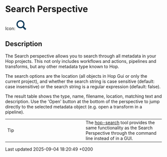 <div id="header">

# Search Perspective

</div>

<div id="content">

<div id="preamble">

<div class="sectionbody">

<div class="paragraph">

Icon: <span class="image">![search](/images/icons/search.svg)</span>

</div>

</div>

</div>

<div class="sect1">

## Description

<div class="sectionbody">

<div class="paragraph">

The Search perspective allows you to search through all metadata in your Hop projects. This not only includes workflows and actions, pipelines and transforms, but any other metadata type known to Hop.

</div>

<div class="paragraph">

The search options are the location (all objects in Hop Gui or only the current project), and whether the search string is case sensitive (default: case insensitive) or the search string is a regular expression (default: false).

</div>

<div class="paragraph">

The result table shows the type, name, filename, location, matching text and description. Use the 'Open' button at the bottom of the perspective to jump directly to the selected metadata object (e.g. open a transform in a pipeline).

</div>

<div class="admonitionblock tip">

<table>
<colgroup>
<col style="width: 50%" />
<col style="width: 50%" />
</colgroup>
<tbody>
<tr class="odd">
<td><div class="title">
Tip
</div></td>
<td>The <a href="hop-tools/hop-search.5rNHELH32y">hop-search</a> tool provides the same functionality as the Search Perspective through the command line instead of in a GUI.</td>
</tr>
</tbody>
</table>

</div>

</div>

</div>

</div>

<div id="footer">

<div id="footer-text">

Last updated 2025-09-04 18:20:49 +0200

</div>

</div>
